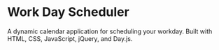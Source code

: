 # Work Day Scheduler

A dynamic calendar application for scheduling your workday. Built with HTML, CSS, JavaScript, jQuery, and Day.js.
